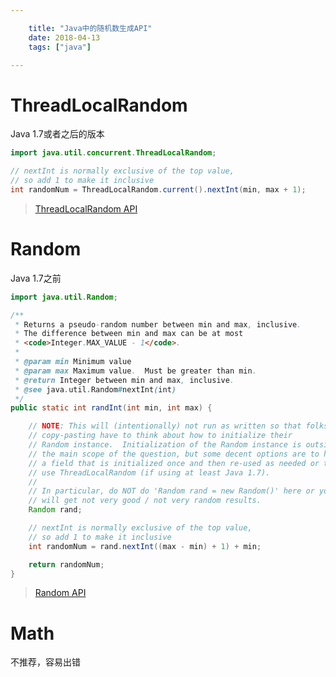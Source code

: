 ```yaml
---

    title: "Java中的随机数生成API"
    date: 2018-04-13
    tags: ["java"]

---
```


# ThreadLocalRandom
Java 1.7或者之后的版本
```java
import java.util.concurrent.ThreadLocalRandom;

// nextInt is normally exclusive of the top value,
// so add 1 to make it inclusive
int randomNum = ThreadLocalRandom.current().nextInt(min, max + 1);
```

> [ThreadLocalRandom API](https://docs.oracle.com/en/java/javase/11/docs/api/java.base/java/util/concurrent/ThreadLocalRandom.html#nextInt(int,int))  

# Random
Java 1.7之前
```java
import java.util.Random;

/**
 * Returns a pseudo-random number between min and max, inclusive.
 * The difference between min and max can be at most
 * <code>Integer.MAX_VALUE - 1</code>.
 *
 * @param min Minimum value
 * @param max Maximum value.  Must be greater than min.
 * @return Integer between min and max, inclusive.
 * @see java.util.Random#nextInt(int)
 */
public static int randInt(int min, int max) {

    // NOTE: This will (intentionally) not run as written so that folks
    // copy-pasting have to think about how to initialize their
    // Random instance.  Initialization of the Random instance is outside
    // the main scope of the question, but some decent options are to have
    // a field that is initialized once and then re-used as needed or to
    // use ThreadLocalRandom (if using at least Java 1.7).
    // 
    // In particular, do NOT do 'Random rand = new Random()' here or you
    // will get not very good / not very random results.
    Random rand;

    // nextInt is normally exclusive of the top value,
    // so add 1 to make it inclusive
    int randomNum = rand.nextInt((max - min) + 1) + min;

    return randomNum;
}
```

> [Random API](https://docs.oracle.com/en/java/javase/11/docs/api/java.base/java/util/Random.html#nextInt(int))

# Math
不推荐，容易出错
